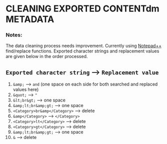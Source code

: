 # CLEANING EXPORTED CONTENTdm METADATA  

### Notes:  
The data cleaning process needs improvement. Currently using [Notepad++](https://notepad-plus-plus.org/) find/replace functions. Exported character strings and replacement values are given below in the order processed.   
  
`Exported character string` --> `Replacement value`
---------------------------------------------------
1. ` &amp; ` --> ` and ` (one space on each side for both searched and replaced values here) 
2. `&quot;` --> `"`
3. `&lt;br&gt;` --> one space
4. `&amp;lt;br&amp;gt;`  --> one space
5. `<Category>br&amp</Category>` --> delete
6. `&amp</Category>` --> `</Category>`
7. `<Category>lt</Category>` --> delete
8. `<Category>gt</Category>` --> delete
9. `&amp;lt;br&amp;gt;` --> one space
10. `&` --> delete
